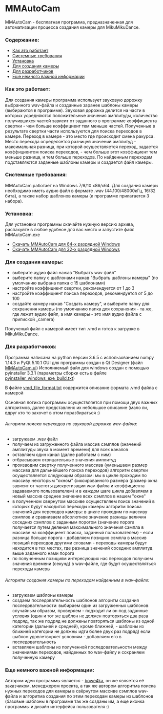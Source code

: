 # MMAutoCam

MMAutoCam - бесплатная программа, предназначенная для
автоматизации процесса создания камеры для MikuMikuDance.

### Содержание:

- [Как это работает](#Как-это-работает)
- [Системные требования](#Системные-требования)
- [Установка](#Установка)
- [Для создания камеры](#Для-создания-камеры)
- [Для разработчиков](#Для-разработчиков)
- [Еше немного важной информации](#Еше-немного-важной-информации)

### Как это работает:

Для создания камеры программа использует звуковую дорожку выбранного wav-файла
и созданные заранее шаблоны камеры (выбираются в программе).
Звуковая дорожка делится на части в которых усредняются положительные значения амплитуды,
количество получившихся частей зависит от заданного в программе коэффициента свертки -
чем больше коэффициент тем меньше частей. Полученные в результате свертки части используются
для поиска переходов в камере.
Переход в камере - это место где происходит смена ракурса.
Место перехода определяется разницей значений амплитуд - максимальная разница, при которой осушествляется переход,
задается коэффициентом поиска переходов, - чем больше этот коэффициент тем меньше разница, и тем больше переходов.
По найденным переходам подставляются заданные шаблоны камеры и создается файл камеры.

### Системные требования:

ММAutoCam работает на Windows 7/8/10 x86/x64.
Для создания камеры необходимо иметь аудио файл в формате .wav (44.100/48000кГц, 16/32 бита),
а также набор шаблонов камеры (к программе прилагается 3 набора).

### Установка:

Для установки программы скачайте нужную версию архива, распакуйте в любое удобное для вас место
и запустите файл MMAutoCam.exe

- [Скачать MMAutoCam для 64-х разрядной Windows](https://github.com/weirdbrume/MMAutoCam/tree/master/bin/MMAutoCam_x64.rar)
- [Скачать MMAutoCam для 32-х разрядной Windows](https://github.com/weirdbrume/MMAutoCam/tree/master/bin/MMAutoCam_x86.rar)

### Для создания камеры:

- выберите аудио файл нажав "Выбрать wav файл"
- выберите папку с шаблонами нажав "Выбрать шаблоны камеры" (по умолчанию выбрана папка с 15 шаблонами)
- настройте коэффициент свертки, рекомендуется от 1 до 3
- настройте коэффициент поиска переходов, рекомендуется от 5 до 100
- создайте камеру нажав "Создать камеру", и выберите папку для сохранения камеры (по умолчанию папка для
  сохранения - та же, где лежит аудио файл, а имя камеры - это имя аудио файла с припиской _camera)

Полученый файл с камерой имеет тип .vmd и готов к загрузке в MikuMikuDance.

### Для разработчиков:

Программа написана на python версии 3.6.5 с использованием numpy 1.14.3 и PyQt 5.10.1
GUI для программы создан в Qt Designer (файл [MMAutoCam.ui](https://github.com/weirdbrume/MMAutoCam/blob/master/MMAutoCam.ui))
Исполняемый файл для windows создан с помощью pyinstaller 3.3.1 (параметры сборки есть в файле [pyinstaller_windows_exe_build.txt](https://github.com/weirdbrume/MMAutoCam/blob/master/pyinstaller_windows_exe_build.txt))

В файле [vmd_file_format.txt](https://github.com/weirdbrume/MMAutoCam/blob/master/vmd_file_format.txt) содержится описание формата .vmd файла с камерой

Основная логика программы осуществляется при помощи двух важных алгоритмов, далее
представлено их небольшое описание (мало ли, вдруг кто то захочет в этом поразбираться :)

###### Алгоритм поиска переходов по звуковой дорожке wav-файла:

- загружаем .wav файл
- получаем из загруженного файла массив сэмплов (значений амплитуды звука в момент времени) для всех каналов
- оставляем один канал (далее работаем с ним)
- отбрасываем отрицательные значения амплитуд
- производим свертку полученного массива (уменьшаем размер массива для дальнейшего поиска переходов)
  алгоритм свертки осуществляется следующим образом: мы в цикле проходим по массиву некоторым "окном" фиксированного
  размера (размер окна зависит от частоты дискретизации wav-файла и коэффициента задаваемого пользователем)
  и в каждом шаге цикла добавляем в новый массив среднее значение всех сэмплов в нашем "окне"
- в полученном свернутом массиве осуществляем поиск значений в которых будут находится переходы камеры
  алгоритм поиска значений для переходов камеры: в цикле проходим по массиву сэмплов и сравниваем
  абсолютное значение разницы величин соседних сэмплов с заданным порогом (значение порога получается путем
  деления максимального значения сэмпла в массиве на коэффициент поиска, заданный пользователем) - если
  разница больше порога - добавляем позицию сэмпла в массив позиций переходов
  другими словами - переходы камеры будут находится в тех местах, где разница значений соседних амплитуд
  выше заданного нами порога
- по полученным позициям интересующих нас переходов получаем значения времени (секунд) в wav-файле, где
  будут осуществляться переходы камеры

###### Алгоритм создания камеры по переходам найденным в wav-файле:

- загружаем шаблоны камеры
- создаем последовательность шаблонов
  алгоритм создания последовательности: выбираем один из загруженных шаблонов случайным образом,
  проверяем - подходит ли он под заданные условия (один и тот же шаблон не должен повторяться
  два раза подряд, так же подряд не должены повторяться шаблоны из одной категории (дальней и
  средней), кроме ближней, -  шаблоны из ближней категории не должны идти более двух раз подряд)
  если шаблон удовлетворяет условиям - добавляем его в последовательность
- вставляем шаблоны из полученной последовательности между значениями переходов, найденных по wav-файлу
  и сохраняем полученную камеру

### Еще немного важной информации:

Автором идеи программы является - [bowe4ka](https://www.youtube.com/user/bowe4ka), он же является её заказчиком,
менеджером проекта, а так же автором алгоритма поиска нужных переходов для камеры в свёрнутом массиве
сэмплов wav-файла и алгоритма создания по этим переходам камеры из шаблонов (базовые шаблоны в программе
так же созданы им, а еще иконка программы и дизайн интерфейса пользователя :)

